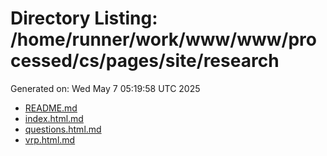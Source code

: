 # Directory Listing: /home/runner/work/www/www/processed/cs/pages/site/research
Generated on: Wed May  7 05:19:58 UTC 2025

- [README.md](README.md)
- [index.html.md](index.html.md)
- [questions.html.md](questions.html.md)
- [vrp.html.md](vrp.html.md)
